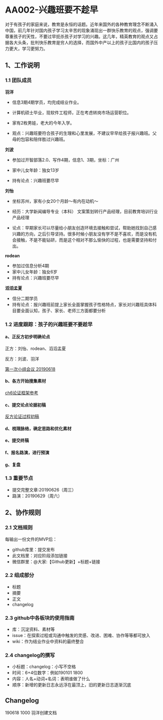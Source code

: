 # AA002-兴趣班要不趁早

对于有孩子的家庭来说，教育是永恒的话题。近年来国外的各种教育理念不断涌入中国，前几年针对国内孩子学习太辛苦的现象涌现出一群快乐教育的观点，强调要尊重孩子的天性，不要过早扼杀孩子对学习的兴趣。这几年，精英教育的观点又占据各大头条，批判快乐教育是穷人的选择，而国外中产以上的孩子比国内的孩子压力更大，学习更努力。

## 1、工作说明

### 1.1 团队成员

**羽洋**

- 信息3期4期学员，均完成结业作业。

- 计算机硕士毕业，现软件工程师，正在考虑转岗市场运营职位。

- 家有2枚男娃，老大的今年入学。
- 观点：兴趣班要符合孩子的生理和心里发展，不建议早早给孩子报兴趣班。父母的包容和陪伴胜过兴趣班。

**刘波**

- 参加过开智部落2.0、写作4期，信息1、3期，坐标：广州

- 家中儿女年龄：独女13岁
- 持有论点：兴趣班要尽早

**刘怡**

- 坐标苏州，家有小女20个月龄～有内在动机～
- 经历：大学新闻编导专业（本科）
  文案策划转行产品经理，目前教育培训行业产品经理

- 论点：早期家长可以尽量给小朋友创造环境去接触和尝试，帮助她找到自己感兴趣的方向，之后引导坚持。很多时候小朋友没有学不是不喜欢，而是没有机会接触，不是不能钻研，而是这个相对不那么愉快的过程，也是需要坚持和付出。

**rodean**

- 参加过信息分析4期
- 家中儿女年龄：独女6岁
- 持有论点：兴趣班要尽早

**滔滔孟夏**
- 信分二期学员
- 持有论点：报兴趣班前提上家长全面掌握孩子性格特点，家长对兴趣班具体科目要全面认知，孩子、家长、老师三方面都要分析


### 1.2 进度跟踪：孩子的兴趣班要不要趁早

#### a、正反方初步明确论点

正方：刘怡、rodean、滔滔孟夏

反方：刘波、羽洋

[第一次小组会议 20190618](https://github.com/happylyy/AA002_earlyEducation/issues/1)

#### b、各方开始搜集素材
[ch6论证框架参考](https://shimo.im/sheets/4xKHIBB9k8QTtxOM/)

#### c、提交论点论据初稿
[反方论证过程初稿](https://shimo.im/sheets/AnCIimOGJS4I43Ao/m6GHp)

#### d、梳理脉络，确定思路和优化素材

#### e、提交终稿

#### f、报名路演，进行预演

#### g、复盘


### 1.3 重要节点

- 提交完整文章:20190626（周三）
- 路演：20190629（周六）


## 2、协作规则

### 2.1 文档规则

每输出一份文件的MVP后：

- github库里：提交发布
- 此文档里：对应阶段添加链接
- 微信群里：@大家:【Github更新】+标题+链接

### 2.2 组成部分

- 标题
- 摘要
- 正文
- changelog

### 2.3 github中各板块的使用指南

- 库：沉淀资料、素材等
- issue：在探索过程或沟通中触发的灵感、改进、困难、协作等等都可放入
- wiki：作为结业作业中资料的最终整合

### 2.4 changelog的撰写

- 小标题：changelog：小写不空格
- 时间：6+4位数字：例如190101 1800
- 内容：人名+动词+名词：表明谁做了什么
- 顺序：新增的更新日志永远浮在最顶上，旧的更新日志逐渐沉底

## Changelog

190618 1000 羽洋创建文档
